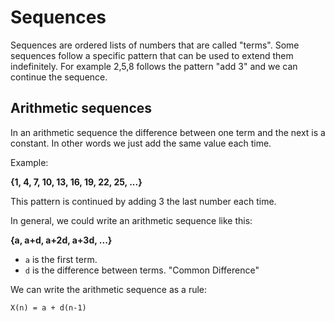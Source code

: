 # Sequences

Sequences are ordered lists of numbers that are called "terms". Some sequences follow a specific pattern that can be
used to extend them indefinitely. For example 2,5,8 follows the pattern "add 3" and we can continue the sequence.

## Arithmetic sequences

In an arithmetic sequence the difference between one term and the next is a constant. In other words we just add the
same value each time.

Example:

**{1, 4, 7, 10, 13, 16, 19, 22, 25, ...}**

This pattern is continued by adding 3 the last number each time.

In general, we could write an arithmetic sequence like this:

**{a, a+d, a+2d, a+3d, ...}**

- `a` is the first term.
- `d` is the difference between terms. "Common Difference"

We can write the arithmetic sequence as a rule:

```
X(n) = a + d(n-1)
```
